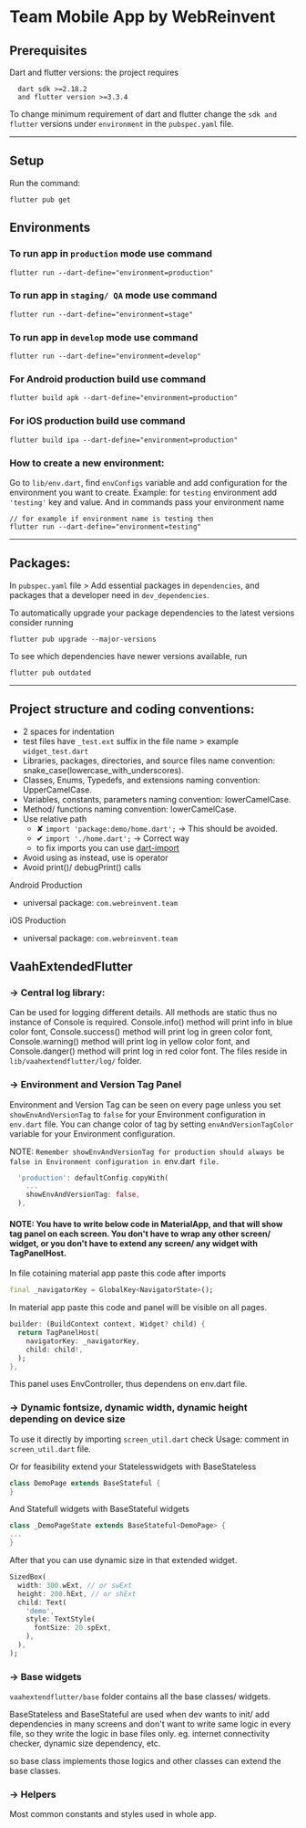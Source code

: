 # Team Mobile App by WebReinvent

## Prerequisites

Dart and flutter versions: the project requires
``` 
  dart sdk >=2.18.2
  and flutter version >=3.3.4
```

To change minimum requirement of dart and flutter change the `sdk and flutter` versions under `environment` in the `pubspec.yaml` file.
<hr />

## Setup

Run the command: 
```
flutter pub get
```

## Environments

### To run app in `production` mode use command
```
flutter run --dart-define="environment=production"
```

### To run app in `staging/ QA` mode use command 
```
flutter run --dart-define="environment=stage"
```

### To run app in `develop` mode use command 
```
flutter run --dart-define="environment=develop"
```

### For Android production build use command
```
flutter build apk --dart-define="environment=production"
```

### For iOS production build use command
```
flutter build ipa --dart-define="environment=production"
```

### How to create a new environment:

Go to `lib/env.dart`, find `envConfigs` variable and add configuration for the environment you want to create. Example: for `testing` environment add `'testing'` key and value. And in commands pass your environment name
```
// for example if environment name is testing then
flutter run --dart-define="environment=testing"
```
<hr />

## Packages:
In `pubspec.yaml` file > Add essential packages in `dependencies`, and packages that a developer need in `dev_dependencies`.

To automatically upgrade your package dependencies to the latest versions consider running
```
flutter pub upgrade --major-versions
```

To see which dependencies have newer versions available, run
```
flutter pub outdated
```
<hr />

## Project structure and coding conventions:
- 2 spaces for indentation
- test files have `_test.ext` suffix in the file name > example `widget_test.dart`
- Libraries, packages, directories, and source files name convention: snake_case(lowercase_with_underscores).
- Classes, Enums, Typedefs, and extensions naming convention: UpperCamelCase.
- Variables, constants, parameters naming convention: lowerCamelCase.
- Method/ functions naming convention: lowerCamelCase.
- Use relative path
  - ✘ `import 'package:demo/home.dart';` → This should be avoided.
  - ✔ `import './home.dart';` → Correct way
  - to fix imports you can use [dart-import](https://marketplace.visualstudio.com/items?itemName=luanpotter.dart-import)
- Avoid using as instead, use is operator
- Avoid print()/ debugPrint() calls

Android Production
- universal package: `com.webreinvent.team`

iOS Production
- universal package: `com.webreinvent.team`

## VaahExtendedFlutter

### → Central log library:

Can be used for logging different details. All methods are static thus no instance of Console is required. Console.info() method will print info in blue color font, Console.success() method will print log in green color font, Console.warning() method will print log in yellow color font, and Console.danger() method will print log in red color font. The files reside in `lib/vaahextendflutter/log/` folder.

### → Environment and Version Tag Panel

Environment and Version Tag can be seen on every page unless you set `showEnvAndVersionTag` to `false` for your Environment configuration in `env.dart` file. You can change color of tag by setting `envAndVersionTagColor` variable for your Environment configuration. 

NOTE: `Remember showEnvAndVersionTag for production should always be false in Environment configuration in `env.dart` file.`
```dart
  'production': defaultConfig.copyWith(
    ...
    showEnvAndVersionTag: false,
  ),
```

#### NOTE: You have to write below code in MaterialApp, and that will show tag panel on each screen. You don't have to wrap any other screen/ widget, or you don't have to extend any screen/ any widget with TagPanelHost.

In file cotaining material app paste this code after imports
```dart
final _navigatorKey = GlobalKey<NavigatorState>();
```
 In material app paste this code and panel will be visible on all pages.
```dart
builder: (BuildContext context, Widget? child) {
  return TagPanelHost(
    navigatorKey: _navigatorKey,
    child: child!,
  );
},
```
This panel uses EnvController, thus dependens on env.dart file.

### → Dynamic fontsize, dynamic width, dynamic height depending on device size

To use it directly by importing `screen_util.dart` check Usage: comment in `screen_util.dart` file. 

Or for feasibility extend your Statelesswidgets with BaseStateless
```dart
class DemoPage extends BaseStateful {
}
```

And Statefull widgets with BaseStateful widgets
```dart
class _DemoPageState extends BaseStateful<DemoPage> {
...
}
```
After that you can use dynamic size in that extended widget.
```dart
SizedBox(
  width: 300.wExt, // or swExt
  height: 200.hExt, // or shExt
  child: Text(
    'demo',
    style: TextStyle(
      fontSize: 20.spExt,
    ),
  ),
);
```

### → Base widgets
`vaahextendflutter/base` folder contains all the base classes/ widgets.

BaseStateless and BaseStateful are used when dev wants to init/ add dependencies in many screens and don't want to write same logic in every file, so they write the logic in base files only. eg. internet connectivity checker, dynamic size dependency, etc.

so base class implements those logics and other classes can extend the base classes.

### → Helpers
Most common constants and styles used in whole app.

